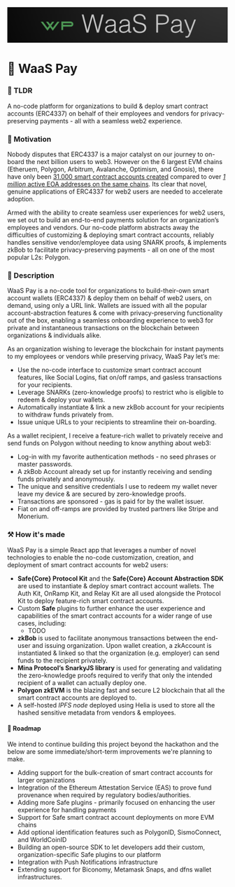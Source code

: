<img src="./assets/logo-wide.png" width="1000">

👛 WaaS Pay
===========

### 💌 TLDR
A no-code platform for organizations to build & deploy smart contract accounts (ERC4337) on behalf of their employees and vendors for privacy-preserving payments - all with a seamless web2 experience.

### 💪 Motivation
Nobody disputes that ERC4337 is a major catalyst on our journey to on-board the next billion users to web3. However on the 6 largest EVM chains (Etheruem, Polygon, Arbitrum, Avalanche, Optimism, and Gnosis), there have only been [31,000 smart contract accounts created](https://dune.com/sixdegree/account-abstraction-overview) compared to over [*1 million* active EOA addresses on the same chains](https://defillama.com/). Its clear that novel, genuine applications of ERC4337 for web2 users are needed to accelerate adoption.

Armed with the ability to create seamless user experiences for web2 users, we set out to build an end-to-end payments solution for an organization’s employees and vendors. Our no-code platform abstracts away the difficulties of customizing & deploying smart contract accounts, reliably handles sensitive vendor/employee data using SNARK proofs, & implements zkBob to facilitate privacy-preserving payments - all on one of the most popular L2s: Polygon.

### 📖 Description
WaaS Pay is a no-code tool for organizations to build-their-own smart account wallets (ERC4337) & deploy them on behalf of web2 users, on demand, using only a URL link. Wallets are issued with all the popular account-abstraction features & come with privacy-preserving functionality out of the box, enabling a seamless onboarding experience to web3 for private and instantaneous transactions on the blockchain between organizations & individuals alike.

As an organization wishing to leverage the blockchain for instant payments to my employees or vendors while preserving privacy, WaaS Pay let’s me:

- Use the no-code interface to customize smart contract account features, like Social Logins, fiat on/off ramps, and gasless transactions for your recipients.
- Leverage SNARKs (zero-knowledge proofs) to restrict who is eligible to redeem & deploy your wallets.
- Automatically instantiate & link a new zkBob account for your recipients to withdraw funds privately from.
- Issue unique URLs to your recipients to streamline their on-boarding.

As a wallet recipient, I receive a feature-rich wallet to privately receive and send funds on Polygon without needing to know anything about web3:

- Log-in with my favorite authentication methods - no seed phrases or master passwords.
- A zkBob Account already set up for instantly receiving and sending funds privately and anonymously.
- The unique and sensitive credentials I use to redeem my wallet never leave my device & are secured by zero-knowledge proofs.
- Transactions are sponsored - gas is paid for by the wallet issuer.
- Fiat on and off-ramps are provided by trusted partners like Stripe and Monerium.

### ⚒️ How it's made
WaaS Pay is a simple React app that leverages a number of novel technologies to enable the no-code customization, creation, and deployment of smart contract accounts for web2 users:

- **Safe{Core} Protocol Kit** and the **Safe{Core} Account Abstraction SDK** are used to instantiate & deploy smart contract account wallets. The Auth Kit, OnRamp Kit, and Relay Kit are all used alongside the Protocol Kit to deploy feature-rich smart contract accounts.
- Custom **Safe** plugins to further enhance the user experience and capabilities of the smart contract accounts for a wider range of use cases, including:
    - TODO
- **zkBob** is used to facilitate anonymous transactions between the end-user and issuing organization. Upon wallet creation, a zkAccount is instantiated & linked so that the organization (e.g. employer) can send funds to the recipient privately.
- **Mina Protocol’s SnarkyJS library** is used for generating and validating the zero-knowledge proofs required to verify that only the intended recipient of a wallet can actually deploy one.
- **Polygon zkEVM** is the blazing fast and secure L2 blockchain that all the smart contract accounts are deployed to.
- A self-hosted *IPFS node* deployed using Helia is used to store all the hashed sensitive metadata from vendors & employees.

#### 📍 Roadmap

We intend to continue building this project beyond the hackathon and the below are some immediate/short-term improvements we're planning to make.
- Adding support for the bulk-creation of smart contract accounts for larger organizations
- Integration of the Ethereum Attestation Service (EAS) to prove fund provenance when required by regulatory bodies/authorities.
- Adding more Safe plugins - primarily focused on enhancing the user experience for handling payments
- Support for Safe smart contract account deployments on more EVM chains
- Add optional identification features such as PolygonID, SismoConnect, and WorldCoinID
- Building an open-source SDK to let developers add their custom, organization-specific Safe plugins to our platform
- Integration with Push Notifications infrastructure 
- Extending support for Biconomy, Metamask Snaps, and dfns wallet infrastructures.
